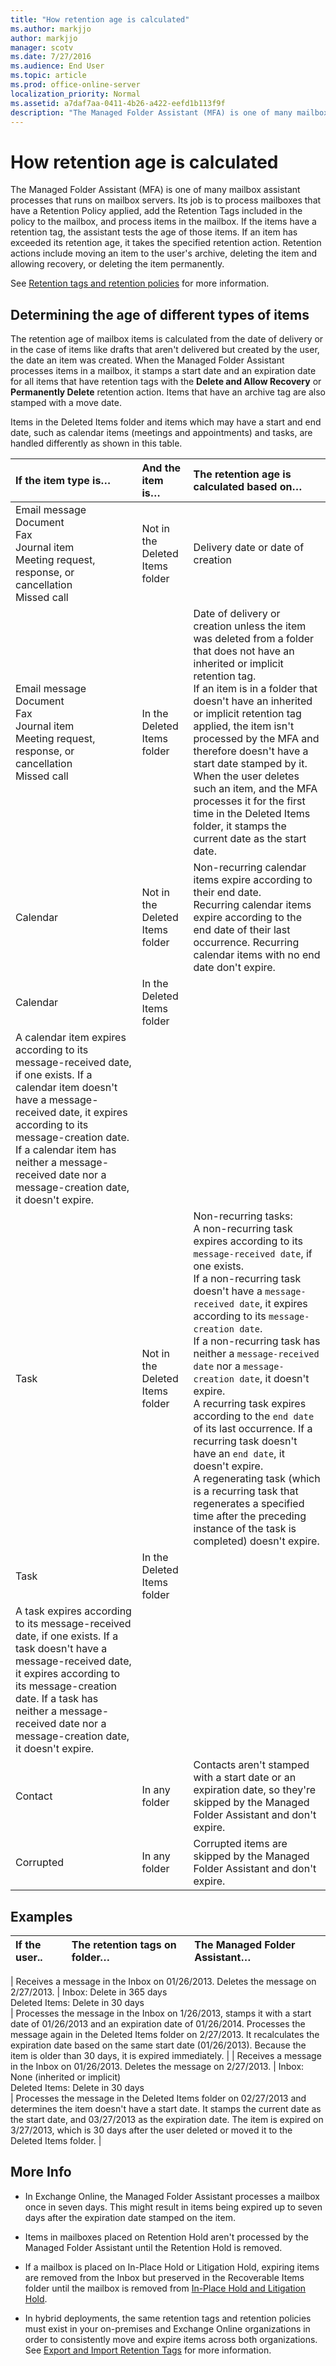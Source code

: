```yaml
---
title: "How retention age is calculated"
ms.author: markjjo
author: markjjo
manager: scotv
ms.date: 7/27/2016
ms.audience: End User
ms.topic: article
ms.prod: office-online-server
localization_priority: Normal
ms.assetid: a7daf7aa-0411-4b26-a422-eefd1b113f9f
description: "The Managed Folder Assistant (MFA) is one of many mailbox assistant processes that runs on mailbox servers. Its job is to process mailboxes that have a Retention Policy applied, add the Retention Tags included in the policy to the mailbox, and process items in the mailbox. If the items have a retention tag, the assistant tests the age of those items. If an item has exceeded its retention age, it takes the specified retention action. Retention actions include moving an item to the user's archive, deleting the item and allowing recovery, or deleting the item permanently."
---
```


# How retention age is calculated

The Managed Folder Assistant (MFA) is one of many mailbox assistant processes that runs on mailbox servers. Its job is to process mailboxes that have a Retention Policy applied, add the Retention Tags included in the policy to the mailbox, and process items in the mailbox. If the items have a retention tag, the assistant tests the age of those items. If an item has exceeded its retention age, it takes the specified retention action. Retention actions include moving an item to the user's archive, deleting the item and allowing recovery, or deleting the item permanently. 
  
See [Retention tags and retention policies](retention-tags-and-policies.md) for more information. 
  
## Determining the age of different types of items

The retention age of mailbox items is calculated from the date of delivery or in the case of items like drafts that aren't delivered but created by the user, the date an item was created. When the Managed Folder Assistant processes items in a mailbox, it stamps a start date and an expiration date for all items that have retention tags with the **Delete and Allow Recovery** or **Permanently Delete** retention action. Items that have an archive tag are also stamped with a move date. 
  
Items in the Deleted Items folder and items which may have a start and end date, such as calendar items (meetings and appointments) and tasks, are handled differently as shown in this table.
  
|**If the item type is…**|**And the item is…**|**The retention age is calculated based on…**|
|:-----|:-----|:-----|
| Email message  <br/>  Document  <br/>  Fax  <br/>  Journal item  <br/>  Meeting request, response, or cancellation  <br/>  Missed call  <br/> |Not in the Deleted Items folder  <br/> |Delivery date or date of creation  <br/> |
| Email message  <br/>  Document  <br/>  Fax  <br/>  Journal item  <br/>  Meeting request, response, or cancellation  <br/>  Missed call  <br/> |In the Deleted Items folder  <br/> | Date of delivery or creation unless the item was deleted from a folder that does not have an inherited or implicit retention tag.  <br/>  If an item is in a folder that doesn't have an inherited or implicit retention tag applied, the item isn't processed by the MFA and therefore doesn't have a start date stamped by it. When the user deletes such an item, and the MFA processes it for the first time in the Deleted Items folder, it stamps the current date as the start date.  <br/> |
|Calendar  <br/> |Not in the Deleted Items folder  <br/> | Non-recurring calendar items expire according to their end date.  <br/>  Recurring calendar items expire according to the end date of their last occurrence. Recurring calendar items with no end date don't expire.  <br/> |
|Calendar  <br/> |In the Deleted Items folder  <br/> |
A calendar item expires according to its message-received date, if one exists. If a calendar item doesn't have a message-received date, it expires according to its message-creation date. If a calendar item has neither a message-received date nor a message-creation date, it doesn't expire. |
|Task  <br/> |Not in the Deleted Items folder  <br/> | Non-recurring tasks:  <br/>  A non-recurring task expires according to its  `message-received date`, if one exists.  <br/>  If a non-recurring task doesn't have a  `message-received date`, it expires according to its  `message-creation date`.  <br/>  If a non-recurring task has neither a  `message-received date` nor a  `message-creation date`, it doesn't expire.  <br/>  A recurring task expires according to the  `end date` of its last occurrence. If a recurring task doesn't have an  `end date`, it doesn't expire.  <br/>  A regenerating task (which is a recurring task that regenerates a specified time after the preceding instance of the task is completed) doesn't expire.  <br/> |
|Task  <br/> |In the Deleted Items folder  <br/> |
A task expires according to its message-received date, if one exists. If a task doesn't have a message-received date, it expires according to its message-creation date. If a task has neither a message-received date nor a message-creation date, it doesn't expire. |
|Contact  <br/> |In any folder  <br/> |Contacts aren't stamped with a start date or an expiration date, so they're skipped by the Managed Folder Assistant and don't expire.  <br/> |
|Corrupted  <br/> |In any folder  <br/> |Corrupted items are skipped by the Managed Folder Assistant and don't expire.  <br/> |
   
## Examples

|**If the user..**|**The retention tags on folder…**|**The Managed Folder Assistant…**|
|:-----|:-----|:-----|
|
Receives a message in the Inbox on 01/26/2013. Deletes the message on 2/27/2013. | Inbox: Delete in 365 days  <br/>  Deleted Items: Delete in 30 days  <br/> |
Processes the message in the Inbox on 1/26/2013, stamps it with a start date of 01/26/2013 and an expiration date of 01/26/2014. Processes the message again in the Deleted Items folder on 2/27/2013. It recalculates the expiration date based on the same start date (01/26/2013). Because the item is older than 30 days, it is expired immediately. |
|
Receives a message in the Inbox on 01/26/2013. Deletes the message on 2/27/2013. | Inbox: None (inherited or implicit)  <br/>  Deleted Items: Delete in 30 days  <br/> |
Processes the message in the Deleted Items folder on 02/27/2013 and determines the item doesn't have a start date. It stamps the current date as the start date, and 03/27/2013 as the expiration date. The item is expired on 3/27/2013, which is 30 days after the user deleted or moved it to the Deleted Items folder. |
   
## More Info

- In Exchange Online, the Managed Folder Assistant processes a mailbox once in seven days. This might result in items being expired up to seven days after the expiration date stamped on the item.
    
- Items in mailboxes placed on Retention Hold aren't processed by the Managed Folder Assistant until the Retention Hold is removed.
    
- If a mailbox is placed on In-Place Hold or Litigation Hold, expiring items are removed from the Inbox but preserved in the Recoverable Items folder until the mailbox is removed from [In-Place Hold and Litigation Hold](../../security-and-compliance/in-place-and-litigation-holds.md).
    
- In hybrid deployments, the same retention tags and retention policies must exist in your on-premises and Exchange Online organizations in order to consistently move and expire items across both organizations. See [Export and Import Retention Tags](http://technet.microsoft.com/library/18405ea2-7ccc-475e-bd84-8b040e17bf44.aspx) for more information. 
    


